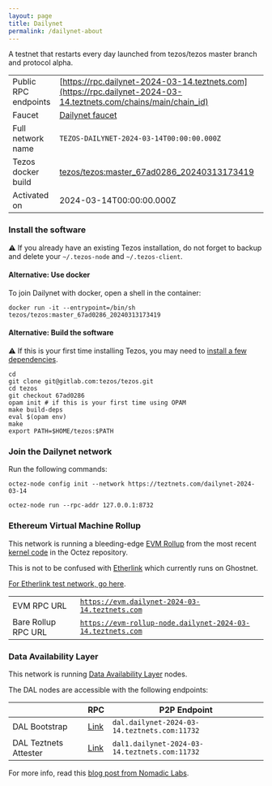 ```yaml
---
layout: page
title: Dailynet
permalink: /dailynet-about
---
```


A testnet that restarts every day launched from tezos/tezos master branch and protocol alpha.

| | |
|-------|---------------------|
| Public RPC endpoints | [https://rpc.dailynet-2024-03-14.teztnets.com](https://rpc.dailynet-2024-03-14.teztnets.com/chains/main/chain_id)<br/> |
| Faucet | [Dailynet faucet](https://faucet.dailynet-2024-03-14.teztnets.com) |
| Full network name | `TEZOS-DAILYNET-2024-03-14T00:00:00.000Z` |
| Tezos docker build | [tezos/tezos:master_67ad0286_20240313173419](https://hub.docker.com/r/tezos/tezos/tags?page=1&ordering=last_updated&name=master_67ad0286_20240313173419) |
| Activated on | 2024-03-14T00:00:00.000Z |





### Install the software

⚠️  If you already have an existing Tezos installation, do not forget to backup and delete your `~/.tezos-node` and `~/.tezos-client`.



#### Alternative: Use docker

To join Dailynet with docker, open a shell in the container:

```
docker run -it --entrypoint=/bin/sh tezos/tezos:master_67ad0286_20240313173419
```

#### Alternative: Build the software

⚠️  If this is your first time installing Tezos, you may need to [install a few dependencies](https://tezos.gitlab.io/introduction/howtoget.html#setting-up-the-development-environment-from-scratch).

```
cd
git clone git@gitlab.com:tezos/tezos.git
cd tezos
git checkout 67ad0286
opam init # if this is your first time using OPAM
make build-deps
eval $(opam env)
make
export PATH=$HOME/tezos:$PATH
```

### Join the Dailynet network

Run the following commands:

```
octez-node config init --network https://teztnets.com/dailynet-2024-03-14

octez-node run --rpc-addr 127.0.0.1:8732
```


### Ethereum Virtual Machine Rollup

This network is running a bleeding-edge [EVM Rollup](https://docs.etherlink.com/welcome/what-is-etherlink) from the most recent [kernel code](https://gitlab.com/tezos/tezos/-/tree/master/etherlink) in the Octez repository.

This is not to be confused with [Etherlink](https://docs.etherlink.com/get-started/connect-your-wallet-to-etherlink) which currently runs on Ghostnet.

[For Etherlink test network, go here](https://docs.etherlink.com/get-started/connect-your-wallet-to-etherlink).

| | |
|-------|---------------------|
| EVM RPC URL | [`https://evm.dailynet-2024-03-14.teztnets.com`](https://evm.dailynet-2024-03-14.teztnets.com) |
| Bare Rollup RPC URL | [`https://evm-rollup-node.dailynet-2024-03-14.teztnets.com`](https://evm-rollup-node.dailynet-2024-03-14.teztnets.com/global/block/head) |




### Data Availability Layer

This network is running [Data Availability Layer](https://tezos.gitlab.io/shell/dal.html) nodes.


The DAL nodes are accessible with the following endpoints:

| | RPC | P2P Endpoint |
|------------|---------|--------------|
| DAL Bootstrap | [Link](https://dal-bootstrap-rpc.dailynet-2024-03-14.teztnets.com/p2p/gossipsub/scores) | `dal.dailynet-2024-03-14.teztnets.com:11732` |
| DAL Teztnets Attester | [Link](https://dal-attester-rpc.dailynet-2024-03-14.teztnets.com/p2p/gossipsub/scores) | `dal1.dailynet-2024-03-14.teztnets.com:11732` |


For more info, read this [blog post from Nomadic Labs](https://research-development.nomadic-labs.com/data-availability-layer-tezos.html).



